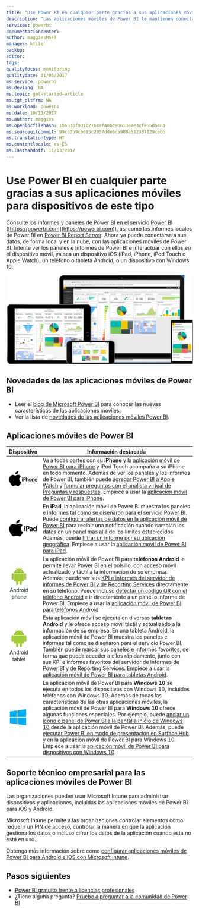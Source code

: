 ```yaml
---
title: "Use Power BI en cualquier parte gracias a sus aplicaciones móviles para dispositivos de este tipo"
description: "Las aplicaciones móviles de Power BI le mantienen conectado a sus datos locales o en la nube. Vea informes y paneles de Power BI en su dispositivo móvil."
services: powerbi
documentationcenter: 
author: maggiesMSFT
manager: kfile
backup: 
editor: 
tags: 
qualityfocus: monitoring
qualitydate: 01/06/2017
ms.service: powerbi
ms.devlang: NA
ms.topic: get-started-article
ms.tgt_pltfrm: NA
ms.workload: powerbi
ms.date: 10/13/2017
ms.author: maggies
ms.openlocfilehash: 1b653bf931b2764af40bc90613e7e3cfe55d546a
ms.sourcegitcommit: 99cc3b9cb615c2957dde6ca908a51238f129cebb
ms.translationtype: HT
ms.contentlocale: es-ES
ms.lasthandoff: 11/13/2017
---
```

# <a name="take-power-bi-anywhere-in-mobile-apps-for-your-mobile-device"></a>Use Power BI en cualquier parte gracias a sus aplicaciones móviles para dispositivos de este tipo
Consulte los informes y paneles de Power BI en el servicio Power BI ([https://powerbi.com](https://powerbi.com)), así como los informes locales de Power BI en [Power BI Report Server](report-server/get-started.md). Ahora ya puede conectarse a sus datos, de forma local y en la nube, con las aplicaciones móviles de Power BI. Intente ver los paneles e informes de Power BI e interactuar con ellos en el dispositivo móvil, ya sea un dispositivo iOS (iPad, iPhone, iPod Touch o Apple Watch), un teléfono o tableta Android, o un dispositivo con Windows 10.

![Power BI en dispositivos móviles](media/mobile-apps-for-mobile-devices/power-bi-mobile-apps-all-up.png)

## <a name="see-whats-new-in-the-power-bi-mobile-apps"></a>Novedades de las aplicaciones móviles de Power BI
* Leer el [blog de Microsoft Power BI](https://powerbi.microsoft.com/blog/tag/mobile/) para conocer las nuevas características de las aplicaciones móviles.
* Ver la lista de [novedades de las aplicaciones móviles Power BI](mobile-whats-new-in-the-mobile-apps.md).

## <a name="the-power-bi-mobile-apps"></a>Aplicaciones móviles de Power BI
| **Dispositivo** | **Información destacada** |
| --- | --- |
| [![iPhone](media/mobile-apps-for-mobile-devices/iphone-logo-50-px.png)](mobile-ipad-app-get-started.md) |Va a todas partes con su **iPhone** y la [aplicación móvil de Power BI para iPhone](mobile-ipad-app-get-started.md) y iPod Touch acompaña a su iPhone en todo momento. Además de ver los paneles y los informes de Power BI, también puede [agregar Power BI a Apple Watch](mobile-apple-watch.md) y [formular preguntas con el analista virtual de Preguntas y respuestas](mobile-apps-ios-qna.md). Empiece a usar la [aplicación móvil de Power BI para iPhone](mobile-iphone-app-get-started.md). |
| [![iPad](media/mobile-apps-for-mobile-devices/ipad-logo-50-px.png)](mobile-ipad-app-get-started.md) |En **iPad**, la aplicación móvil de Power BI muestra los paneles e informes tal como se diseñaron para el servicio Power BI. Puede [configurar alertas de datos en la aplicación móvil de Power BI](mobile-set-data-alerts-in-the-mobile-apps.md) para recibir una notificación cuando cambian los datos en un panel más allá de los límites establecidos. Además, puede [filtrar un informe por su ubicación geográfica](mobile-apps-geographic-filtering.md). Empiece a usar la [aplicación móvil de Power BI para iPad](mobile-ipad-app-get-started.md). |
| [![Teléfono Android](media/mobile-apps-for-mobile-devices/android-phone-logo-50-px.png)](mobile-android-app-get-started.md) |La aplicación móvil de Power BI para **teléfonos Android** le permite llevar Power BI en el bolsillo, con acceso móvil actualizado y táctil a la información de su empresa.  Además, puede ver sus [KPI e informes del servidor de informes de Power BI y de Reporting Services](mobile-app-ssrs-kpis-mobile-on-premises-reports.md) directamente en su teléfono. Puede incluso [detectar un código QR con el teléfono Android](mobile-apps-qr-code.md) e ir directamente a un panel o informe de Power BI. Empiece a usar la [aplicación móvil de Power BI para teléfonos Android](mobile-android-app-get-started.md). |
| [![Tableta Android](media/mobile-apps-for-mobile-devices/android-tablet-logo-50-px.png)](mobile-android-tablet-app-get-started.md) |Esta aplicación móvil se ejecuta en diversas **tabletas Android** y le ofrece acceso móvil táctil y actualizado a la información de su empresa. En una tableta Android, la aplicación móvil de Power BI muestra los paneles e informes tal como se diseñaron para el servicio Power BI. También puede [marcar sus paneles e informes favoritos](mobile-apps-favorites.md), de forma que pueda acceder a ellos rápidamente, junto con sus KPI e informes favoritos del servidor de informes de Power BI y de Reporting Services. Empiece a usar la [aplicación móvil de Power BI para tabletas Android](mobile-android-tablet-app-get-started.md). |
| [![Dispositivos Windows](media/mobile-apps-for-mobile-devices/win-10-logo-50-px.png)](desktop-getting-started.md) |La aplicación móvil de Power BI para **Windows 10** se ejecuta en todos los dispositivos con Windows 10, incluidos teléfonos con Windows 10. Además de todas las características de las otras aplicaciones móviles, la aplicación móvil de Power BI para **Windows 10** ofrece algunas funciones especiales. Por ejemplo, puede [anclar un icono o panel de Power BI a la pantalla Inicio de Windows 10](mobile-pin-dashboard-start-screen-windows-10-phone-app.md) desde la aplicación móvil de Power BI. Además, puede [ejecutar Power BI en modo de presentación en Surface Hub](mobile-windows-10-app-presentation-mode.md) y en la aplicación móvil de Power BI para Windows 10. Empiece a usar la [aplicación móvil de Power BI para dispositivos con Windows 10](mobile-windows-10-phone-app-get-started.md). |

## <a name="enterprise-support-for-the-power-bi-mobile-apps"></a>Soporte técnico empresarial para las aplicaciones móviles de Power BI
Las organizaciones pueden usar Microsoft Intune para administrar dispositivos y aplicaciones, incluidas las aplicaciones móviles de Power BI para iOS y Android.

Microsoft Intune permite a las organizaciones controlar elementos como requerir un PIN de acceso, controlar la manera en que la aplicación gestiona los datos o incluso cifrar los datos de la aplicación cuando esta no está en uso.

Obtenga más información sobre cómo [configurar aplicaciones móviles de Power BI para Android e iOS con Microsoft Intune](service-admin-mobile-intune.md). 

## <a name="next-steps"></a>Pasos siguientes
* [Power BI gratuito frente a licencias profesionales](service-free-vs-pro.md)
* ¿Tiene alguna pregunta? [Pruebe a preguntar a la comunidad de Power BI](http://community.powerbi.com/)

